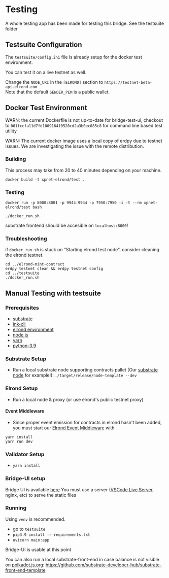 # Testing

A whole testing app has been made for testing this bridge.
See the testsuite folder

## Testsuite Configuration

The `testsuite/config.ini` file is already setup for the docker test environment.

You can test it on a live testnet as well.

Change the `NODE_URI` in the `[ELROND]` section to `https://testnet-beta-api.elrond.com`  
Note that the default `SENDER_PEM` is a public wallet.

## Docker Test Environment

WARN: the current Dockerfile is not up-to-date for bridge-test-ui, checkout to `001fccfa11d7fd100916410520cd2a3b0ec085c8` for command line based test utility

WARN: The current docker image uses a local copy of erdpy due to testnet issues.
We are investigating the issue with the remote distribution.

### Building

This process may take from 20 to 40 minutes depending on your machine.

`docker build -t xpnet-elrond/test .`

### Testing

`docker run -p 8000:8001 -p 9944:9944 -p 7950:7950 -i -t --rm xpnet-elrond/test bash`

`./docker_run.sh`

substrate frontend should be accesible on `localhost:8000`!

### Troubleshooting

if `docker_run.sh` is stuck on "Starting elrond test node", consider cleaning the elrond testnet.

```shell
cd ../elrond-mint-contract
erdpy testnet clean && erdpy testnet config
cd ../testsuite
./docker_run.sh
```

## Manual Testing with testsuite

### Prerequisites

- [substrate](https://substrate.dev/docs/en/knowledgebase/getting-started/)
- [ink-cli](https://substrate.dev/substrate-contracts-workshop/#/0/setup)
- [elrond environment](https://docs.elrond.com/sdk-and-tools/erdpy/installing-erdpy/)
- [node.js](https://nodejs.org/en/)
- [yarn](https://yarnpkg.com/getting-started/install)
- [python-3.9](https://www.python.org/downloads/)

### Substrate Setup
- Run a local substrate node supporting contracts pallet (Our [substrate node](https://github.com/xp-network/vm_hub_pallet/tree/main) for example!): `./target/release/node-template --dev`

### Elrond Setup
- Run a local node & proxy (or use elrond's public testnet proxy)

#### Event Middleware
- Since proper event emission for contracts in elrond hasn't been added, you must start our [Elrond Event Middleware](./elrond-event-middleware) with

```
yarn install
yarn run dev
```

### Validator Setup
- `yarn install`

### Bridge-UI setup

Bridge UI is available [here](https://github.com/xp-network/bridge-test-ui/)
You must use a server ([VSCode Live Server](https://marketplace.visualstudio.com/items?itemName=ritwickdey.LiveServer), nginx, etc) to serve the static files

### Running

Using `venv` is recommended.

- go to `testsuite`
- `pip3.9 install -r requirements.txt`
- `uvicorn main:app`

Bridge-UI is usable at this point

You can also run a local substrate-front-end in case balance is not visible on [polkadot.js.org](polkadot.js.org): https://github.com/substrate-developer-hub/substrate-front-end-template
